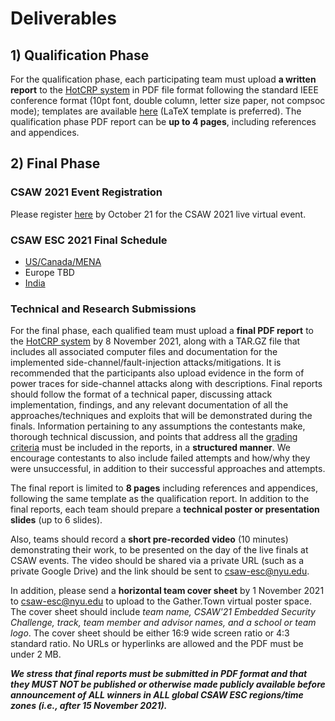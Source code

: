 # Deliverables

## 1) Qualification Phase

For the qualification phase, each participating team must upload **a written report** to the [HotCRP system](https://hotcrp.engineering.nyu.edu/) in PDF file format following the standard IEEE conference format (10pt font, double column, letter size paper, not compsoc mode); templates are available [here](http://www.ieee.org/conferences_events/conferences/publishing/templates.html) (LaTeX template is preferred). The qualification phase PDF report can be **up to 4 pages**, including references and appendices.

## 2) Final Phase

### CSAW 2021 Event Registration
Please register [here](https://survey.zohopublic.com/zs/rszbZp) by October 21 for the CSAW 2021 live virtual event.

### CSAW ESC 2021 Final Schedule
* [US/Canada/MENA](https://docs.google.com/spreadsheets/d/e/2PACX-1vQpH7LVeKLAaioHORQru7n2D5-6jNDQL8tDwJ_lwfCNy7uDHlltps0yoYAQfcRezQR0TDButWowAcJU/pubhtml?gid=0&single=true)
* Europe TBD
* [India](https://docs.google.com/spreadsheets/d/14aoqZaOEzakTv4vr72HLcgBiRfS0YL99TT-kPlgax5w/edit#gid=0)

### Technical and Research Submissions
For the final phase, each qualified team must upload a **final PDF report** to the [HotCRP system](https://hotcrp.engineering.nyu.edu/) by 8 November 2021, along with a TAR.GZ file that includes all associated computer files and documentation for the implemented side-channel/fault-injection attacks/mitigations.
It is recommended that the participants also upload evidence in the form of power traces for side-channel attacks along with descriptions.
Final reports should follow the format of a technical paper, discussing attack implementation, findings, and any relevant documentation of all the approaches/techniques and exploits that will be demonstrated during the finals.
Information pertaining to any assumptions the contestants make, thorough technical discussion, and points that address all the [grading criteria](challenge_description.md#evaluation-and-grading-policies) must be included in the reports, in a **structured manner**. We encourage contestants to also include failed attempts and how/why they were unsuccessful, in addition to their successful approaches and attempts.

The final report is limited to **8 pages** including references and appendices, following the same template as the qualification report. In addition to the final reports, each team should prepare a **technical poster or presentation slides** (up to 6 slides).

Also, teams should record a **short pre-recorded video** (10 minutes) demonstrating their work, to be presented on the day of the live finals at CSAW events.
The video should be shared via a private URL (such as a private Google Drive) and the link should be sent to csaw-esc@nyu.edu.

In addition, please send a **horizontal team cover sheet** by 1 November 2021 to csaw-esc@nyu.edu to upload to the Gather.Town virtual poster space.
The cover sheet should include *team name, CSAW'21 Embedded Security Challenge, track, team member and advisor names, and a school or team logo*.
The cover sheet should be either 16:9 wide screen ratio or 4:3 standard ratio.
No URLs or hyperlinks are allowed and the PDF must be under 2 MB.


**_We stress that final reports must be submitted in PDF format and that they MUST NOT be published or otherwise made publicly available before announcement of ALL winners in ALL global CSAW ESC regions/time zones (i.e., after 15 November 2021)._**
